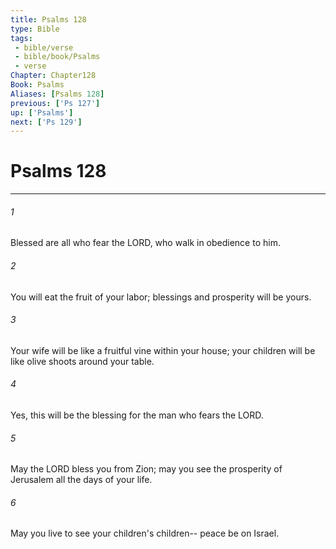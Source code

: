 ```yaml
---
title: Psalms 128
type: Bible
tags:
 - bible/verse
 - bible/book/Psalms
 - verse
Chapter: Chapter128
Book: Psalms
Aliases: [Psalms 128]
previous: ['Ps 127']
up: ['Psalms']
next: ['Ps 129']
---
```

# Psalms 128

***


###### 1 
Blessed are all who fear the LORD, who walk in obedience to him. 

###### 2 
You will eat the fruit of your labor; blessings and prosperity will be yours. 

###### 3 
Your wife will be like a fruitful vine within your house; your children will be like olive shoots around your table. 

###### 4 
Yes, this will be the blessing for the man who fears the LORD. 

###### 5 
May the LORD bless you from Zion; may you see the prosperity of Jerusalem all the days of your life. 

###### 6 
May you live to see your children's children-- peace be on Israel. 
